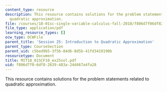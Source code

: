 ```yaml
---
content_type: resource
description: This resource contains solutions for the problem statements related to
  quadratic approximation.
file: /courses/18-01sc-single-variable-calculus-fall-2010/f806d7f06df82639483a24d467a4fa28_MIT18_01SCF10_ex25sol.pdf
file_type: application/pdf
learning_resource_types: []
ocw_type: OCWFile
parent_title: 'Session 25: Introduction to Quadratic Approximation'
parent_type: CourseSection
parent_uid: c5bed9b5-3f56-84d6-8d5b-41fd3419190b
resourcetype: Document
title: MIT18_01SCF10_ex25sol.pdf
uid: f806d7f0-6df8-2639-483a-24d467a4fa28
---
```

This resource contains solutions for the problem statements related to quadratic approximation.